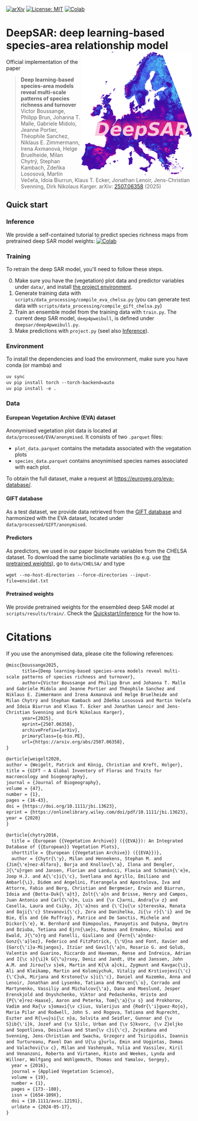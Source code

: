 [![arXiv](https://img.shields.io/badge/arXiv-2507.06358-b31b1b.svg)](https://arxiv.org/abs/2507.06358)
[![License: MIT](https://img.shields.io/badge/License-MIT-yellow.svg)](https://opensource.org/licenses/MIT)
[![Colab](https://colab.research.google.com/assets/colab-badge.svg)](https://colab.research.google.com/github/vboussange/DeepSAR/blob/master/deepsar_demo.ipynb)

# DeepSAR: deep learning-based species-area relationship model <img src="logo.gif" width="300" align="right" z-index=9999>

Official implementation of the paper

> **Deep learning-based species-area models reveal multi-scale patterns of species richness and turnover**  
> Victor Boussange, Philipp Brun, Johanna T. Malle, Gabriele Midolo, Jeanne Portier, Théophile Sanchez, Niklaus E. Zimmermann, Irena Axmanová, Helge Bruelheide, Milan Chytrý, Stephan Kambach, Zdeňka Lososová, Martin Večeřa, Idoia Biurrun, Klaus T. Ecker, Jonathan Lenoir, Jens-Christian Svenning, Dirk Nikolaus Karger. arXiv: [2507.06358](https://arxiv.org/abs/2507.06358) (2025)

<!-- TODO: place GIF animation -->

## Quick start
### Inference
We provide a self-contained tutorial to predict species richness maps from pretrained deep SAR model weights: [![Colab](https://colab.research.google.com/assets/colab-badge.svg)](https://colab.research.google.com/github/vboussange/DeepSAR/blob/master/deepsar_demo.ipynb)
<!-- TODO: host .nc CHELSA dataset -->

### Training
To retrain the deep SAR model, you'll need to follow these steps.

0. Make sure you have the (vegetation) plot data and predictor variables under `data/`, and install [the project environment](#environment).
1. Generate training data with `scripts/data_processing/compile_eva_chelsa.py` (you can generate test data with `scripts/data_processing/compile_gift_chelsa.py`)
2. Train an ensemble model from the training data with `train.py`. The current deep SAR model, `deep4pweibull`, is defined under `deepsar/deep4pweibull.py`. 
3. Make predictions with `project.py` (seel also [Inference](#inference)).


### Environment
To install the dependencies and load the environment, make sure you have conda (or mamba) and 

```
uv sync
uv pip install torch --torch-backend=auto
uv pip install -e .
```

### Data
#### European Vegetation Archive (EVA) dataset
Anonymised vegetation plot data is located at `data/processed/EVA/anonymised`. It consists of two `.parquet` files:
- `plot_data.parquet` contains the metadata associated with the vegatation plots
- `species_data.parquet` contains anoynimised species names associated with each plot.

To obtain the full dataset, make a request at https://euroveg.org/eva-database/.

#### GIFT database
As a test dataset, we provide data retrieved from the [GIFT database](https://gift.uni-goettingen.de/home) and harmonized with the EVA dataset, located under `data/processed/GIFT/anonymised`. 


#### Predictors
As predictors, we used in our paper bioclimate variables from the CHELSA dataset. To download the same bioclimate variables (to e.g. use [the pretrained weights](#pretrained-weights)), go to `data/CHELSA/` and type

```
wget --no-host-directories --force-directories --input-file=envidat.txt
```

#### Pretrained weights
We provide pretrained weights for the ensembled deep SAR model at `scripts/results/train/`. Check the [Quickstart/inference](#inference) for the how to.


# Citations
If you use the anonymised data, please cite the following references:

```
@misc{boussange2025,
      title={Deep learning-based species-area models reveal multi-scale patterns of species richness and turnover}, 
      author={Victor Boussange and Philipp Brun and Johanna T. Malle and Gabriele Midolo and Jeanne Portier and Théophile Sanchez and Niklaus E. Zimmermann and Irena Axmanová and Helge Bruelheide and Milan Chytrý and Stephan Kambach and Zdeňka Lososová and Martin Večeřa and Idoia Biurrun and Klaus T. Ecker and Jonathan Lenoir and Jens-Christian Svenning and Dirk Nikolaus Karger},
      year={2025},
      eprint={2507.06358},
      archivePrefix={arXiv},
      primaryClass={q-bio.PE},
      url={https://arxiv.org/abs/2507.06358}, 
}
```

```
@article{weigelt2020,
author = {Weigelt, Patrick and König, Christian and Kreft, Holger},
title = {GIFT – A Global Inventory of Floras and Traits for macroecology and biogeography},
journal = {Journal of Biogeography},
volume = {47},
number = {1},
pages = {16-43},
doi = {https://doi.org/10.1111/jbi.13623},
eprint = {https://onlinelibrary.wiley.com/doi/pdf/10.1111/jbi.13623},
year = {2020}
}
```
```
@article{chytry2016,
  title = {European {{Vegetation Archive}} ({{EVA}}): An Integrated Database of {{European}} Vegetation Plots},
  shorttitle = {European {{Vegetation Archive}} ({{EVA}})},
  author = {Chytr{\'y}, Milan and Hennekens, Stephan M. and {Jim{\'e}nez-Alfaro}, Borja and Knollov{\'a}, Ilona and Dengler, J{\"u}rgen and Jansen, Florian and Landucci, Flavia and Schamin{\'e}e, Joop H.J. and A{\'c}i{\'c}, Svetlana and Agrillo, Emiliano and Ambarl{\i}, Didem and Angelini, Pierangela and Apostolova, Iva and Attorre, Fabio and Berg, Christian and Bergmeier, Erwin and Biurrun, Idoia and {Botta-Duk{\'a}t}, Zolt{\'a}n and Brisse, Henry and Campos, Juan Antonio and Carl{\'o}n, Luis and {\v C}arni, Andra{\v z} and Casella, Laura and Csiky, J{\'a}nos and {\'C}u{\v s}terevska, Renata and Daji{\'c} Stevanovi{\'c}, Zora and Danihelka, Ji{\v r}{\'i} and De Bie, Els and {de Ruffray}, Patrice and De Sanctis, Michele and Dickor{\'e}, W. Bernhard and Dimopoulos, Panayotis and Dubyna, Dmytro and Dziuba, Tetiana and Ejrn{\ae}s, Rasmus and Ermakov, Nikolai and Ewald, J{\"o}rg and Fanelli, Giuliano and {Fern{\'a}ndez-Gonz{\'a}lez}, Federico and FitzPatrick, {\'U}na and Font, Xavier and {Garc{\'i}a-Mijangos}, Itziar and Gavil{\'a}n, Rosario G. and Golub, Valentin and Guarino, Riccardo and Haveman, Rense and Indreica, Adrian and I{\c s}{\i}k G{\"u}rsoy, Deniz and Jandt, Ute and Janssen, John A.M. and Jirou{\v s}ek, Martin and K{\k a}cki, Zygmunt and Kavgac{\i}, Ali and Kleikamp, Martin and Kolomiychuk, Vitaliy and Krstivojevi{\'c} {\'C}uk, Mirjana and Krstono{\v s}i{\'c}, Daniel and Kuzemko, Anna and Lenoir, Jonathan and Lysenko, Tatiana and Marcen{\`o}, Corrado and Martynenko, Vassiliy and Michalcov{\'a}, Dana and Moeslund, Jesper Erenskjold and Onyshchenko, Viktor and Pedashenko, Hristo and {P{\'e}rez-Haase}, Aaron and Peterka, Tom{\'a}{\v s} and Prokhorov, Vadim and Ra{\v s}omavi{\v c}ius, Valerijus and {Rodr{\'i}guez-Rojo}, Maria Pilar and Rodwell, John S. and Rogova, Tatiana and Ruprecht, Eszter and R{\=u}si{\c n}a, Solvita and Seidler, Gunnar and {\v S}ib{\'i}k, Jozef and {\v S}ilc, Urban and {\v S}kvorc, {\v Z}eljko and Sopotlieva, Desislava and Stan{\v c}i{\'c}, Zvjezdana and Svenning, Jens-Christian and Swacha, Grzegorz and Tsiripidis, Ioannis and Turtureanu, Pavel Dan and U{\u g}urlu, Emin and Uogintas, Domas and Valachovi{\v c}, Milan and Vashenyak, Yulia and Vassilev, Kiril and Venanzoni, Roberto and Virtanen, Risto and Weekes, Lynda and Willner, Wolfgang and Wohlgemuth, Thomas and Yamalov, Sergey},
  year = {2016},
  journal = {Applied Vegetation Science},
  volume = {19},
  number = {1},
  pages = {173--180},
  issn = {1654-109X},
  doi = {10.1111/avsc.12191},
  urldate = {2024-05-17},
}
```